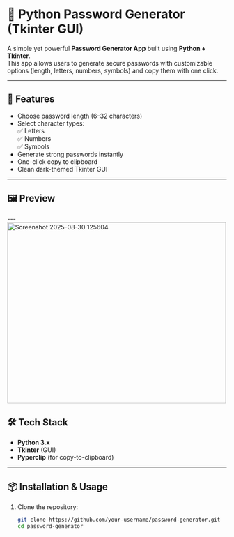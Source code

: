   
# 🔐 Python Password Generator (Tkinter GUI)

A simple yet powerful **Password Generator App** built using **Python + Tkinter**.  
This app allows users to generate secure passwords with customizable options (length, letters, numbers, symbols) and copy them with one click.  

---

## 🚀 Features
- Choose password length (6–32 characters)  
- Select character types:  
  ✅ Letters  
  ✅ Numbers  
  ✅ Symbols  
- Generate strong passwords instantly  
- One-click copy to clipboard  
- Clean dark-themed Tkinter GUI  

---

## 🖼️ Preview


---<img width="502" height="415" alt="Screenshot 2025-08-30 125604" src="https://github.com/user-attachments/assets/2b17197a-568b-4b00-b230-4ab76fa064ce" />


## 🛠️ Tech Stack
- **Python 3.x**  
- **Tkinter** (GUI)  
- **Pyperclip** (for copy-to-clipboard)  

---

## 📦 Installation & Usage
1. Clone the repository:
   ```bash
   git clone https://github.com/your-username/password-generator.git
   cd password-generator
